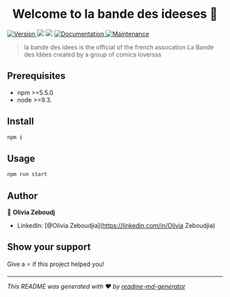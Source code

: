 <h1 align="center">Welcome to la bande des ideeses 👋</h1>
<p>
  <a href="https://www.npmjs.com/package/la bande des ideeses" target="_blank">
    <img alt="Version" src="https://img.shields.io/npm/v/la bande des ideeses.svg">
  </a>
  <img src="https://img.shields.io/badge/npm-%3E%3D5.5.0-blue.svg" />
  <img src="https://img.shields.io/badge/node-%3E%3D9.3.0-blue.svg" />
  <a href="https://github.com/kefranabg/readme-md-generator#readme" target="_blank">
    <img alt="Documentation" src="https://img.shields.io/badge/documentation-yes-brightgreen.svg" />
  </a>
  <a href="https://github.com/kefranabg/readme-md-generator/graphs/commit-activity" target="_blank">
    <img alt="Maintenance" src="https://img.shields.io/badge/Maintained%3F-yes-green.svg" />
  </a>
</p>

> la bande des idees is the official of the french assocation La Bande des Idées created by a group of comics loversss

## Prerequisites

- npm >=5.5.0
- node >=9.3.

## Install

```sh
npm i  
```

## Usage

```sh
npm run start
```

## Author

👤 **Olivia Zeboudj**

* LinkedIn: [@Olivia Zeboudjia](https://linkedin.com/in/Olivia Zeboudjia)

## Show your support

Give a ⭐️ if this project helped you!

***
_This README was generated with ❤️ by [readme-md-generator](https://github.com/kefranabg/readme-md-generator)_